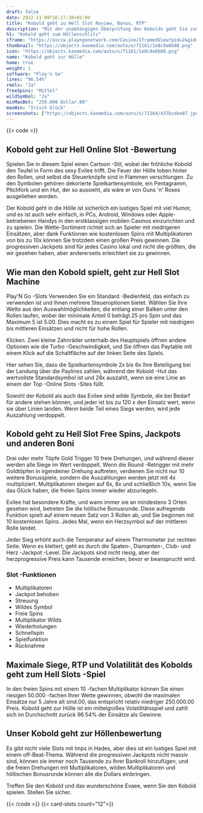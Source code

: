 ```yaml
---
draft: false
date: 2022-11-09T16:17:38+03:00
title: "Kobold geht zu Hell Slot Review, Bonus, RTP"
description: "Mit der unabhängigen Überprüfung des Kobolds geht Sie zum Hell Slot von Play'n Go können Sie kostenlos oder echtes Geld spielen und hier einen Bonus erhalten!"
h1: "Kobold geht zum Höllenschlitz"
iframe: "https://asccw.playngonetwork.com/Casino/IframedView?pid=2&gid=leprechaungoestohell&lang=en_US&practice=1&channel=desktop&div=flashobject&width=100%25&height=100%25&user=&password=&ctx=&demo=2&brand=&lobby=&rccurrentsessiontime=0&rcintervaltime=0&rcaccounthistoryurl=&rccontinueurl=&rcexiturl=&rchistoryurlmode=&autoplaylimits=0&autoplayreset=0&callback=flashCallback&rcmga=&resourcelevel=0&hasjackpots=False&country=&pauseplay=&playlimit=&selftest=&sessiontime=&coreweburl=https://asccw.playngonetwork.com/&showpoweredby=True"
thumbnail: "https://objects.kaxmedia.com/auto/o/71161/1e8c9a8b88.png"
icon: "https://objects.kaxmedia.com/auto/o/71161/1e8c9a8b88.png"
name: "Kobold geht zur Hölle"
home: true
weight: 1
software: "Play'n Go"
lines: "96.54%"
reels: "Ja"
freeSpins: "Mittel"
wildSymbol: "Ja"
minMaxBet: "250.000 Dollar.00"
maxWin: "Irisch Glück"
screenshots: ["https://objects.kaxmedia.com/auto/o/71164/437bcebe07.jpeg"]
---
```


{{< code >}}<h2>Kobold geht zur Hell Online Slot -Bewertung</h2><p>Spielen Sie in diesem Spiel einen Cartoon -Stil, wobei der fröhliche Kobold den Teufel in Form des sexy Evilee trifft. Die Feuer der Hölle toben hinter den Rollen, und selbst die Steuerknöpfe sind in Flammen verschlungen. Zu den Symbolen gehören dekorierte Spielkartensymbole, ein Pentagramm, Pitchfork und ein Hut, der so aussieht, als wäre er von Guns 'n' Roses ausgeliehen worden.</p><p>Der Kobold geht in die Hölle ist sicherlich ein lustiges Spiel mit viel Humor, und es ist auch sehr einfach, in PCs, Android, Windows oder Apple-betriebenen Handys in den erstklassigen mobilen Casinos einzurichten und zu spielen.  Die Wette-Sortiment richtet sich an Spieler mit niedrigeren Einsätzen, aber dank Funktionen wie kostenlosen Spins mit Multiplikatoren von bis zu 10x können Sie trotzdem einen großen Preis gewinnen. Die progressiven Jackpots sind für jedes Casino lokal und nicht die größten, die wir gesehen haben, aber andererseits erleichtert sie zu gewinnen.</p><h2>Wie man den Kobold spielt, geht zur Hell Slot Machine</h2><p>Play'N Go -Slots Verwenden Sie ein Standard -Bedienfeld, das einfach zu verwenden ist und Ihnen mehrere Steueroptionen bietet. Wählen Sie Ihre Wette aus den Auswahlmöglichkeiten, die entlang einer Balken unter den Rollen laufen, wobei der minimale Anteil 0 beträgt.25 pro Spin und das Maximum 5 ist 5.00. Dies macht es zu einem Spiel für Spieler mit niedrigem bis mittleren Einsätzen und nicht für hohe Rollen.</p><p>Klicken. Zwei kleine Zahnräder unterhalb des Hauptspiels öffnen andere Optionen wie die Turbo -Geschwindigkeit, und Sie öffnen das Paytable mit einem Klick auf die Schaltfläche auf der linken Seite des Spiels.</p><p>Hier sehen Sie, dass die Spielkartensymbole 2x bis 6x Ihre Beteiligung bei der Landung über die Paylines zahlen, während der Kobold -Hut das wertvollste Standardsymbol ist und 28x auszahlt, wenn sie eine Linie an einem der Top -Online Slots -Sites füllt.</p><p>Sowohl der Kobold als auch das Evilee sind wilde Symbole, die bei Bedarf für andere stehen können, und jeder ist bis zu 120 x den Einsatz wert, wenn sie über Linien landen. Wenn beide Teil eines Siegs werden, wird jede Auszahlung verdoppelt.</p><h2>Kobold geht zu Hell Slot Free Spins, Jackpots und anderen Boni</h2><p>Drei oder mehr Töpfe Gold Trigger 10 freie Drehungen, und während dieser werden alle Siege im Wert verdoppelt. Wenn die Round -Retrigger mit mehr Goldtöpfen in irgendeiner Drehung auftreten, verdienen Sie nicht nur 10 weitere Bonusspiele, sondern die Auszahlungen werden jetzt mit 4x multipliziert. Multiplikatoren steigen auf 6x, 8x und schließlich 10x, wenn Sie das Glück haben, die freien Spins immer wieder abzuriegeln.</p><p>Evilee hat besondere Kräfte, und wann immer sie an mindestens 3 Orten gesehen wird, betreten Sie die höllische Bonusrunde. Diese aufregende Funktion spielt auf einem neuen Satz von 3 Rollen ab, und Sie beginnen mit 10 kostenlosen Spins. Jedes Mal, wenn ein Herzsymbol auf der mittleren Rolle landet.</p><p>Jeder Sieg erhöht auch die Temperatur auf einem Thermometer zur rechten Seite. Wenn es klettert, geht es durch die Spaten-, Diamanten-, Club- und Herz -Jackpot -Level. Die Jackpots sind nicht riesig, aber der herzprogressive Preis kann Tausende erreichen, bevor er beansprucht wird.</p><h3>
Slot -Funktionen</h3><ul>
<li></span>
Multiplikatoren</li>
<li></span>
Jackpot behoben</li>
<li></span>
Streuung</li>
<li></span>
Wildes Symbol</li>
<li></span>
Freie Spins</li>
<li></span>
Multiplikator Wilds</li>
<li></span>
Wiederholungen</li>
<li></span>
Schnellspin</li>
<li></span>
Spielfunktion</li>
<li></span>
Rücknahme</li></ul><h2>Maximale Siege, RTP und Volatilität des Kobolds geht zum Hell Slots -Spiel</h2><p>In den freien Spins mit einem 10 -fachen Multiplikator können Sie einen riesigen 50.000 -fachen Ihrer Wette gewinnen, obwohl die maximalen Einsätze nur 5 Jahre alt sind.00, das entspricht relativ niedriger 250.000.00 Preis. Kobold geht zur Hölle ist ein mittelgroßes Volatilitätsspiel und zahlt sich im Durchschnitt zurück 96.54% der Einsätze als Gewinne.</p><h2>Unser Kobold geht zur Höllenbewertung</h2><p>Es gibt nicht viele Slots mit Imps in Hades, aber dies ist ein lustiges Spiel mit einem off-Beat-Thema. Während die progressiven Jackpots nicht massiv sind, können sie immer noch Tausende zu Ihrer Bankroll hinzufügen, und die freien Drehungen mit Multiplikatoren, wilden Multiplikatoren und höllischen Bonusrunde können alle die Dollars einbringen.</p><p>Treffen Sie den Kobold und das wunderschöne Evaee, wenn Sie den Kobold spielen. Stellen Sie sicher.</p>{{< /code >}}
{{< card-slots count="12">}}
